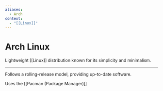 ```yaml
---
aliases:
  - Arch
context:
  - "[[Linux]]"
---
```


# Arch Linux

Lightweight [[Linux]] distribution known for its simplicity and minimalism.

---

Follows a rolling-release model, providing up-to-date software.

Uses the [[Pacman (Package Manager)]]
